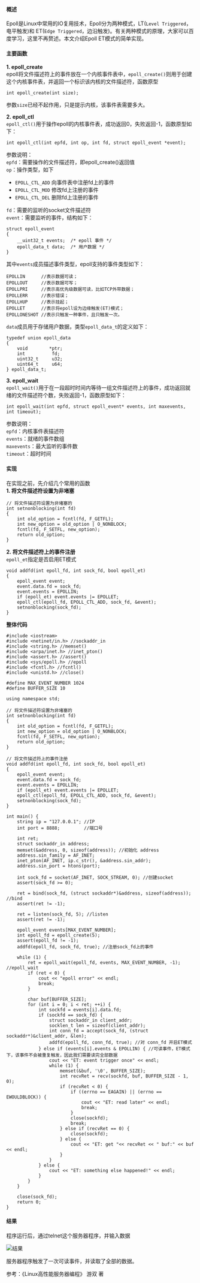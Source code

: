 #### 概述
Epoll是Linux中常用的IO复用技术，Epoll分为两种模式，LT(`Level Triggered`，电平触发)和 ET(`Edge Triggered`，边沿触发)。有关两种模式的原理，大家可以百度学习，这里不再赘述。本文介绍Epoll ET模式的简单实现。

#### 主要函数
**1. epoll_create**  
epoll将文件描述符上的事件放在一个内核事件表中，`epoll_create()`则用于创建这个内核事件表，并返回一个标识该内核的文件描述符，函数原型
```
int epoll_create(int size);
```
参数`size`已经不起作用，只是提示内核，该事件表需要多大。

**2. epoll_ctl**  
`epoll_ctl()`用于操作epoll的内核事件表，成功返回0，失败返回-1，函数原型如下：
```
int epoll_ctl(int epfd, int op, int fd, struct epoll_event *event);
```
参数说明：  
`epfd`：需要操作的文件描述符，即epoll_create()返回值  
`op`：操作类型，如下  
- `EPOLL_CTL_ADD`  向事件表中注册fd上的事件  
- `EPOLL_CTL_MOD`  修改fd上注册的事件  
- `EPOLL_CTL_DEL`  删除fd上注册的事件  

`fd`：需要的监听的socket文件描述符  
`event`：需要监听的事件，结构如下：  
```
struct epoll_event 
{  
    __uint32_t events;  /* epoll 事件 */  
    epoll_data_t data;  /* 用户数据 */ 
}
```
其中`events`成员描述事件类型，epoll支持的事件类型如下：
```
EPOLLIN      //表示数据可读；
EPOLLOUT     //表示数据可写；
EPOLLPRI     //表示高优先级数据可读，比如TCP外带数据；
EPOLLERR     //表示错误；
EPOLLHUP     //表示挂起；
EPOLLET      //表示将epoll设为边缘触发(ET)模式；
EPOLLONESHOT //表示只触发一种事件，且只触发一次。
```
`data`成员用于存储用户数据，类型`epoll_data_t`的定义如下：
```
typedef union epoll_data 
{  
    void        *ptr;  
    int          fd;  
    uint32_t     u32;  
    uint64_t     u64;  
} epoll_data_t;
```
**3. epoll_wait**  
`epoll_wait()`用于在一段超时时间内等待一组文件描述符上的事件，成功返回就绪的文件描述符个数，失败返回-1，函数原型如下：
```
int epoll_wait(int epfd, struct epoll_event* events, int maxevents, int timeout);
```
参数说明：  
`epfd`：内核事件表描述符  
`events`：就绪的事件数组  
`maxevents`：最大监听的事件数  
`timeout`：超时时间  

#### 实现
在实现之前，先介绍几个常用的函数  
**1. 将文件描述符设置为非堵塞**  
```
// 将文件描述符设置为非堵塞的
int setnonblocking(int fd)
{
    int old_option = fcntl(fd, F_GETFL);
    int new_option = old_option | O_NONBLOCK;
    fcntl(fd, F_SETFL, new_option);
    return old_option;
}
```
**2. 将文件描述符上的事件注册**  
`epoll_et`指定是否启用ET模式  
```
void addfd(int epoll_fd, int sock_fd, bool epoll_et)
{
    epoll_event event;
    event.data.fd = sock_fd;
    event.events = EPOLLIN;
    if (epoll_et) event.events |= EPOLLET;
    epoll_ctl(epoll_fd, EPOLL_CTL_ADD, sock_fd, &event);
    setnonblocking(sock_fd);
}
```

**整体代码**  
```
#include <iostream>
#include <netinet/in.h> //sockaddr_in
#include <string.h> //memset()
#include <arpa/inet.h> //inet_pton()
#include <assert.h> //assert()
#include <sys/epoll.h> //epoll
#include <fcntl.h> //fcntl()
#include <unistd.h> //close()

#define MAX_EVENT_NUMBER 1024
#define BUFFER_SIZE 10

using namespace std;

// 将文件描述符设置为非堵塞的
int setnonblocking(int fd)
{
    int old_option = fcntl(fd, F_GETFL);
    int new_option = old_option | O_NONBLOCK;
    fcntl(fd, F_SETFL, new_option);
    return old_option;
}

// 将文件描述符上的事件注册
void addfd(int epoll_fd, int sock_fd, bool epoll_et)
{
    epoll_event event;
    event.data.fd = sock_fd;
    event.events = EPOLLIN;
    if (epoll_et) event.events |= EPOLLET;
    epoll_ctl(epoll_fd, EPOLL_CTL_ADD, sock_fd, &event);
    setnonblocking(sock_fd);
}

int main() {
    string ip = "127.0.0.1"; //IP
    int port = 8888;         //端口号

    int ret;
    struct sockaddr_in address;
    memset(&address, 0, sizeof(address)); //初始化 address
    address.sin_family = AF_INET;
    inet_pton(AF_INET, ip.c_str(), &address.sin_addr);
    address.sin_port = htons(port);

    int sock_fd = socket(AF_INET, SOCK_STREAM, 0); //创建socket
    assert(sock_fd >= 0);

    ret = bind(sock_fd, (struct sockaddr*)&address, sizeof(address)); //bind
    assert(ret != -1);

    ret = listen(sock_fd, 5); //listen
    assert(ret != -1);

    epoll_event events[MAX_EVENT_NUMBER];
    int epoll_fd = epoll_create(5);
    assert(epoll_fd != -1);
    addfd(epoll_fd, sock_fd, true); //注册sock_fd上的事件

    while (1) {
        ret = epoll_wait(epoll_fd, events, MAX_EVENT_NUMBER, -1); //epoll_wait
        if (ret < 0) {
            cout << "epoll error" << endl;
            break;
        }

        char buf[BUFFER_SIZE];
        for (int i = 0; i < ret; ++i) {
            int sockfd = events[i].data.fd;
            if (sockfd == sock_fd) {
                struct sockaddr_in client_addr;
                socklen_t len = sizeof(client_addr);
                int conn_fd = accept(sock_fd, (struct sockaddr*)&client_addr, &len);
                addfd(epoll_fd, conn_fd, true); //对 conn_fd 开启ET模式
            } else if (events[i].events & EPOLLIN) { //可读事件，ET模式下，该事件不会被重复触发，因此我们需要读完全部数据
                cout << "ET: event trigger once" << endl;
                while (1) {
                    memset(&buf, '\0', BUFFER_SIZE);
                    int recvRet = recv(sockfd, buf, BUFFER_SIZE - 1, 0);
                    if (recvRet < 0) {
                        if ((errno == EAGAIN) || (errno == EWOULDBLOCK)) {
                            cout << "ET: read later" << endl;
                            break;
                        }
                        close(sockfd);
                        break;
                    } else if (recvRet == 0) {
                        close(sockfd);
                    } else {
                        cout << "ET: get "<< recvRet << " buf:" << buf << endl;
                    }
                }
            } else {
                cout << "ET: something else happened!" << endl;
            }
        }
    }

    close(sock_fd);
    return 0;
}
```
#### 结果
程序运行后，通过telnet这个服务器程序，并输入数据

![结果](https://upload-images.jianshu.io/upload_images/22192996-f55f01e96d88944b.png?imageMogr2/auto-orient/strip%7CimageView2/2/w/1240)

服务器程序触发了一次可读事件，并读取了全部的数据。  

参考：《Linux高性能服务器编程》 游双 著